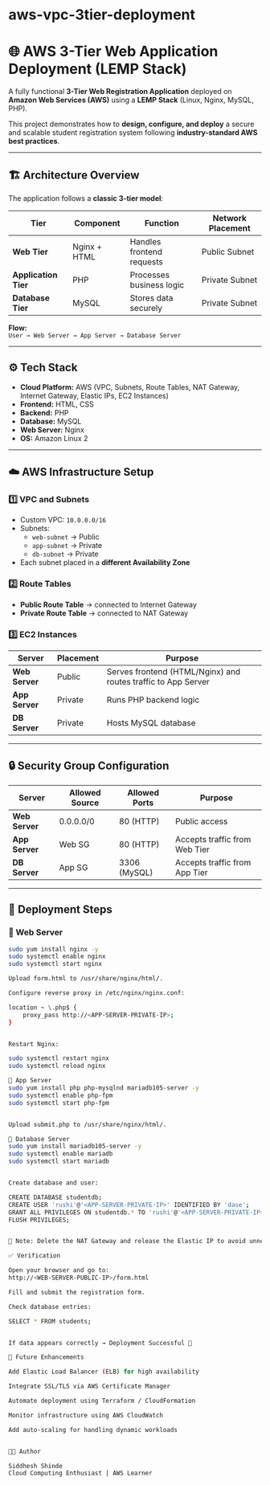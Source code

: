 # aws-vpc-3tier-deployment

# 🌐 AWS 3-Tier Web Application Deployment (LEMP Stack)

A fully functional **3-Tier Web Registration Application** deployed on **Amazon Web Services (AWS)** using a **LEMP Stack** (Linux, Nginx, MySQL, PHP).

This project demonstrates how to **design, configure, and deploy** a secure and scalable student registration system following **industry-standard AWS best practices**.

---

## 🏗️ Architecture Overview

The application follows a **classic 3-tier model**:

| Tier | Component | Function | Network Placement |
|------|------------|-----------|------------------|
| **Web Tier** | Nginx + HTML | Handles frontend requests | Public Subnet |
| **Application Tier** | PHP | Processes business logic | Private Subnet |
| **Database Tier** | MySQL | Stores data securely | Private Subnet |

**Flow:**  
`User → Web Server → App Server → Database Server`

---

## ⚙️ Tech Stack

- **Cloud Platform:** AWS (VPC, Subnets, Route Tables, NAT Gateway, Internet Gateway, Elastic IPs, EC2 Instances)
- **Frontend:** HTML, CSS  
- **Backend:** PHP  
- **Database:** MySQL  
- **Web Server:** Nginx  
- **OS:** Amazon Linux 2  

---

## ☁️ AWS Infrastructure Setup

### 1️⃣ VPC and Subnets
- Custom VPC: `10.0.0.0/16`  
- Subnets:
  - `web-subnet` → Public  
  - `app-subnet` → Private  
  - `db-subnet` → Private  
- Each subnet placed in a **different Availability Zone**

### 2️⃣ Route Tables
- **Public Route Table** → connected to Internet Gateway  
- **Private Route Table** → connected to NAT Gateway  

### 3️⃣ EC2 Instances
| Server | Placement | Purpose |
|---------|------------|----------|
| **Web Server** | Public | Serves frontend (HTML/Nginx) and routes traffic to App Server |
| **App Server** | Private | Runs PHP backend logic |
| **DB Server** | Private | Hosts MySQL database |

---

## 🔒 Security Group Configuration

| Server | Allowed Source | Allowed Ports | Purpose |
|---------|----------------|---------------|----------|
| **Web Server** | 0.0.0.0/0 | 80 (HTTP) | Public access |
| **App Server** | Web SG | 80 (HTTP) | Accepts traffic from Web Tier |
| **DB Server** | App SG | 3306 (MySQL) | Accepts traffic from App Tier |

---

## 🚀 Deployment Steps

### 🧩 Web Server
```bash
sudo yum install nginx -y
sudo systemctl enable nginx
sudo systemctl start nginx

Upload form.html to /usr/share/nginx/html/.

Configure reverse proxy in /etc/nginx/nginx.conf:

location ~ \.php$ {
    proxy_pass http://<APP-SERVER-PRIVATE-IP>;
}


Restart Nginx:

sudo systemctl restart nginx
sudo systemctl reload nginx

🧩 App Server
sudo yum install php php-mysqlnd mariadb105-server -y
sudo systemctl enable php-fpm
sudo systemctl start php-fpm


Upload submit.php to /usr/share/nginx/html/.

🧩 Database Server
sudo yum install mariadb105-server -y
sudo systemctl enable mariadb
sudo systemctl start mariadb


Create database and user:

CREATE DATABASE studentdb;
CREATE USER 'rushi'@'<APP-SERVER-PRIVATE-IP>' IDENTIFIED BY 'dase';
GRANT ALL PRIVILEGES ON studentdb.* TO 'rushi'@'<APP-SERVER-PRIVATE-IP>';
FLUSH PRIVILEGES;


📝 Note: Delete the NAT Gateway and release the Elastic IP to avoid unnecessary charges.

✅ Verification

Open your browser and go to:
http://<WEB-SERVER-PUBLIC-IP>/form.html

Fill and submit the registration form.

Check database entries:

SELECT * FROM students;


If data appears correctly → Deployment Successful 🎉

🔮 Future Enhancements

Add Elastic Load Balancer (ELB) for high availability

Integrate SSL/TLS via AWS Certificate Manager

Automate deployment using Terraform / CloudFormation

Monitor infrastructure using AWS CloudWatch

Add auto-scaling for handling dynamic workloads


👨‍💻 Author

Siddhesh Shinde
Cloud Computing Enthusiast | AWS Learner
